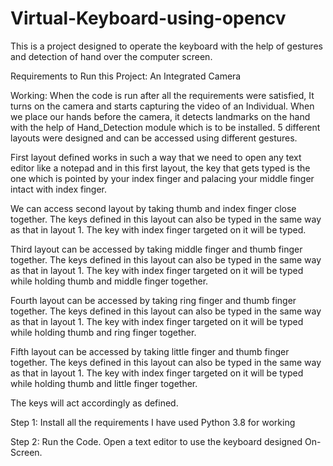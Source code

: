 # Virtual-Keyboard-using-opencv
This is a project designed to operate the keyboard with the help of gestures and detection of hand over the computer screen.

Requirements to Run this Project:
An Integrated Camera

Working:
When the code is run after all the requirements were satisfied, It turns on the camera and starts capturing the video of an Individual. When we place our hands before the camera, it detects landmarks on the hand with the help of Hand_Detection module which is to be installed.
5 different layouts were designed and can be accessed using different gestures.

First layout defined works in such a way that we need to open any text editor like a notepad and in this first layout, the key that gets typed is the one which is pointed by your index finger and palacing your middle finger intact with index finger.

We can access second layout by taking thumb and index finger close together. The keys defined in this layout can also be typed in the same way as that in layout 1. The key with index finger targeted on it will be typed.

Third layout can be accessed by taking middle finger and thumb finger together.  The keys defined in this layout can also be typed in the same way as that in layout 1. The key with index finger targeted on it will be typed while holding thumb and middle finger together.

Fourth layout can be accessed by taking ring finger and thumb finger together.  The keys defined in this layout can also be typed in the same way as that in layout 1. The key with index finger targeted on it will be typed while holding thumb and ring finger together.

Fifth layout can be accessed by taking little finger and thumb finger together.  The keys defined in this layout can also be typed in the same way as that in layout 1. The key with index finger targeted on it will be typed while holding thumb and little finger together.

The keys will act accordingly as defined.


Step 1:
Install all the requirements
I have used Python 3.8 for working

Step 2:
Run the Code. Open a text editor to use the keyboard designed On-Screen.

